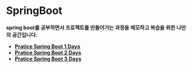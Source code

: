 # SpringBoot
**spring boot를 공부하면서 프로젝트를 만들어가는 과정을 메모하고 복습을 위한 나만의 공간입니다.**
- **[Pratice Spring Boot 1 Days](https://github.com/KIMJUNGRYUN/SpringBoot/tree/main/SpringBoot%201Days)**
- **[Pratice Spring Boot 2 Days](https://github.com/KIMJUNGRYUN/SpringBoot/tree/main/SpringBoot%202Days)**
- **[Pratice Spring Boot 3 Days](https://github.com/KIMJUNGRYUN/SpringBoot/tree/main/SpringBoot%203Days)**
